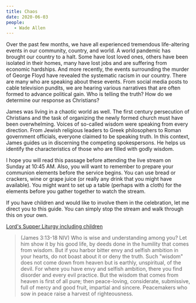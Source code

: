 ```yaml
---
title: Chaos
date: 2020-06-03
people: 
   - Wade Allen
---
```


Over the past few months, we have all experienced tremendous life-altering events in our community, country, and world. A world pandemic has brought our country to a halt. Some have lost loved ones, others have been isolated in their homes, many have lost jobs and are suffering from economic hardships. And more recently, the events surrounding the murder of George Floyd have revealed the systematic racism in our country. There are many who are speaking about these events. From social media posts to cable television pundits, we are hearing various narratives that are often formed to advance political gain. Who is telling the truth? How do we determine our response as Christians? 

James was living in a chaotic world as well. The first century persecution of Christians and the task of organizing the newly formed church must have been overwhelming. Voices of so-called wisdom were speaking from every direction. From Jewish religious leaders to Greek philosophers to Roman government officials, everyone claimed to be speaking truth. In this context, James guides us in discerning the competing spokespersons. He helps us identify the characteristics of those who are filled with godly wisdom.

I hope you will read this passage before attending the live stream on Sunday at 10:45 AM. Also, you will want to remember to prepare your communion elements before the service begins. You can use bread or crackers, wine or grape juice (or really any drink that you might have available). You might want to set up a table (perhaps with a cloth) for the elements before you gather together to watch the stream. 

If you have children and would like to involve them in the celebration, let me direct you to this guide. You can simply stop the stream and walk through this on your own.

[Lord's Supper Liturgy including children](https://worship.calvin.edu/resources/resource-library/the-lords-supper-liturgy)

>(James 3:13-18 NIV) Who is wise and understanding among you? Let him show it by his good life, by deeds done in the humility that comes from wisdom. But if you harbor bitter envy and selfish ambition in your hearts, do not boast about it or deny the truth. Such "wisdom" does not come down from heaven but is earthly, unspiritual, of the devil. For where you have envy and selfish ambition, there you find disorder and every evil practice. But the wisdom that comes from heaven is first of all pure; then peace-loving, considerate, submissive, full of mercy and good fruit, impartial and sincere. Peacemakers who sow in peace raise a harvest of righteousness. 


